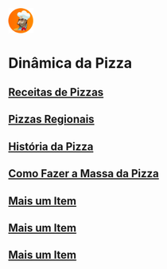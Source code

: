 <img src="./images/logo.png" width="10%" height="50%">

# Dinâmica da Pizza

## [Receitas de Pizzas](Receitas-Pizzas.md)
## [Pizzas Regionais](Regional-Pizzas.md)
## [História da Pizza](Historia-Pizzas.md)
## [Como Fazer a Massa da Pizza](Massa_Pizzas.md)
## [Mais um Item]()
## [Mais um Item]()
## [Mais um Item]()

